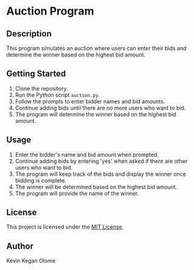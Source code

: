 # Auction Program

## Description
This program simulates an auction where users can enter their bids and determine the winner based on the highest bid amount.

## Getting Started
1. Clone the repository.
2. Run the Python script `auction.py`.
3. Follow the prompts to enter bidder names and bid amounts.
4. Continue adding bids until there are no more users who want to bid.
5. The program will determine the winner based on the highest bid amount.

## Usage
1. Enter the bidder's name and bid amount when prompted.
2. Continue adding bids by entering 'yes' when asked if there are other users who want to bid.
3. The program will keep track of the bids and display the winner once bidding is complete.
4. The winner will be determined based on the highest bid amount.
5. The program will provide the name of the winner.

## License
This project is licensed under the [MIT License](LICENSE).
## Author
Kevin Kegan Olome
